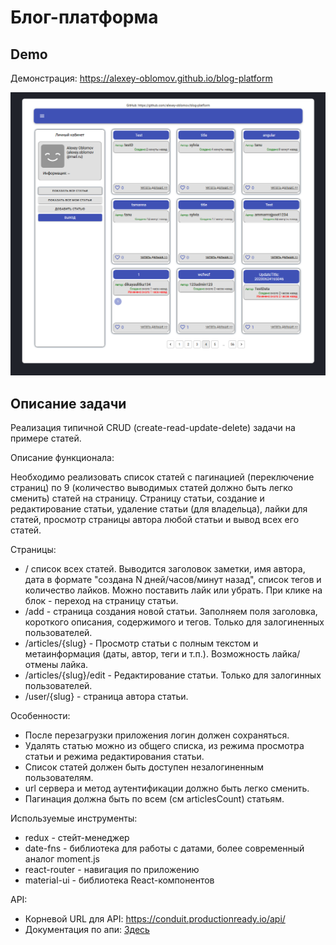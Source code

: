 # Блог-платформа

## Demo

Демонстрация: https://alexey-oblomov.github.io/blog-platform

<!-- ![alt text](/screenshot.png) -->

[<img src="/screenshot.png">](https://alexey-oblomov.github.io/blog-platform)

## Описание задачи

Реализация типичной CRUD (create-read-update-delete) задачи на примере статей.

Описание функционала:

<p>  Необходимо реализовать список статей с пагинацией (переключение страниц) по 9 (количество выводимых статей должно быть легко сменить) статей на страницу. Страницу статьи, создание и редактирование статьи, удаление статьи (для владельца), лайки для статей, просмотр страницы автора любой статьи и вывод всех его статей.</p>

Cтраницы:

<ul>
   <li>/ список всех статей. Выводится заголовок заметки, имя автора, дата в формате "создана N дней/часов/минут назад", список тегов и количество лайков. Можно поставить лайк или убрать. При клике на блок - переход на страницу статьи.</li>
    <li>/add - страница создания новой статьи. Заполняем поля заголовка, короткого описания, содержимого и тегов. Только для залогиненных пользователей.</li>
    <li>/articles/{slug} - Просмотр статьи с полным текстом и метаинформация (даты, автор, теги и т.п.). Возможность лайка/отмены лайка.</li>
    <li>/articles/{slug}/edit - Редактирование статьи. Только для залогинных пользователей.</li>
    <li>/user/{slug} - страница автора статьи.</li>
</ul>

Особенности:

<ul>
    <li>После перезагрузки приложения логин должен сохраняться.</li>
    <li>Удалять статью можно из общего списка, из режима просмотра статьи и режима редактирования статьи.</li>
    <li>Список статей должен быть доступен незалогиненным пользователям.</li>
    <li>url сервера и метод аутентификации должно быть легко сменить.</li>
    <li>Пагинация должна быть по всем (см articlesCount) статьям.</li>
</ul>

Используемые инструменты:

<ul>
    <li>redux - стейт-менеджер</li>
    <li>date-fns - библиотека для работы с датами, более современный аналог moment.js</li>
    <li>react-router - навигация по приложению</li>
    <li>material-ui - библиотека React-компонентов</li>
</ul>

API:

<ul>
    <li>Корневой URL для API: <a href="https://conduit.productionready.io/api/">https://conduit.productionready.io/api/</a></li>
    <li>Документация по апи: <a href="https://github.com/gothinkster/realworld/tree/master/api">Здесь</a></li>
</ul>
